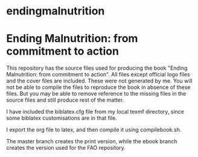 # endingmalnutrition
# Ending Malnutrition: from commitment to action

This repository has the source files used for producing the book "Ending Malnutrition: from commitment to action". 
All files except official logo files and the cover files are included. These were not generated by me. You will not be able to compile the files to reproduce the book in absence of these files. But you may be able to remove reference to the missing files in the source files and still produce rest of the matter.

I have included the biblatex.cfg file from my local texmf directory, since some biblatex customisations are in that file.

I export the org file to latex, and then compile it using compilebook.sh.

The master branch creates the print version, while the ebook branch creates the version used for the FAO repository.
